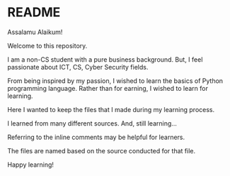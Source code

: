 # README

Assalamu Alaikum!

Welcome to this repository.

I am a non-CS student with a pure business background. But, I feel passionate about ICT, CS, Cyber Security fields.

From being inspired by my passion, I wished to learn the basics of Python programming language.
Rather than for earning, I wished to learn for learning.

Here I wanted to keep the files that I made during my learning process.

I learned from many different sources. And, still learning... 

Referring to the inline comments may be helpful for learners.

The files are named based on the source conducted for that file.

Happy learning!
